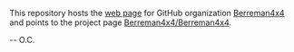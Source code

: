 This repository hosts the [web page](http://berreman4x4.github.io/Berreman4x4) for GitHub organization [Berreman4x4](http://github.com/Berreman4x4) and points to the project page [Berreman4x4/Berreman4x4](http://github.com/Berreman4x4/Berreman4x4).

-- 
O.C.
